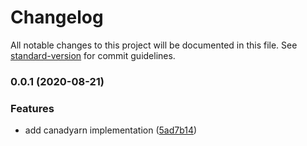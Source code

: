 # Changelog

All notable changes to this project will be documented in this file. See [standard-version](https://github.com/conventional-changelog/standard-version) for commit guidelines.

### 0.0.1 (2020-08-21)


### Features

* add canadyarn implementation ([5ad7b14](https://github.com/lokshunhung/canadyarn/commit/5ad7b14e083633ae5470e9f526cdb26a93fcb9ce))

